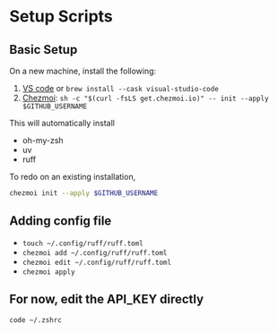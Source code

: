 # Setup Scripts
## Basic Setup
On a new machine, install the following:
1. [VS code](https://code.visualstudio.com/Download) or `brew install --cask visual-studio-code`
2. [Chezmoi](https://www.chezmoi.io): `sh -c "$(curl -fsLS get.chezmoi.io)" -- init --apply $GITHUB_USERNAME`

This will automatically install
- oh-my-zsh
- uv
- ruff

To redo on an existing installation,
```bash
chezmoi init --apply $GITHUB_USERNAME
```

## Adding config file
- `touch ~/.config/ruff/ruff.toml`
- `chezmoi add ~/.config/ruff/ruff.toml`
- `chezmoi edit ~/.config/ruff/ruff.toml`
- `chezmoi apply`

## For now, edit the API_KEY directly
```
code ~/.zshrc
```